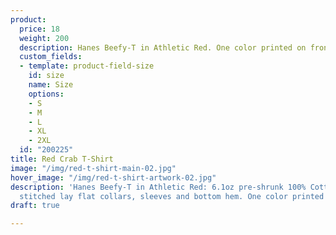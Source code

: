 ```yaml
---
product:
  price: 18
  weight: 200
  description: Hanes Beefy-T in Athletic Red. One color printed on front.
  custom_fields:
  - template: product-field-size
    id: size
    name: Size
    options:
    - S
    - M
    - L
    - XL
    - 2XL
  id: "200225"
title: Red Crab T-Shirt
image: "/img/red-t-shirt-main-02.jpg"
hover_image: "/img/red-t-shirt-artwork-02.jpg"
description: 'Hanes Beefy-T in Athletic Red: 6.1oz pre-shrunk 100% Cotton. Double-needle
  stitched lay flat collars, sleeves and bottom hem. One color printed on front.'
draft: true

---
```

